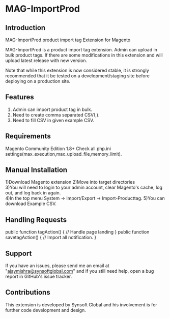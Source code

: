 MAG-ImportProd
==================

Introduction 
-------------------------------------------------------------
MAG-ImportProd product import tag Extension for Magento


MAG-ImportProd is a product import tag extension. Admin can upload in bulk product tags. If there are some modifications in this extension and will upload latest release with new version.

Note that while this extension is now considered stable, it is strongly recommended that it be tested on a development/staging site before deploying on a production site.


Features
-------------------------------------------------------------

 1) Admin can import product tag in bulk.
 2) Need to create comma separated CSV(,).
 3) Need to fill CSV in given example CSV.
 

Requirements
-------------------------------------------------------------
 
  Magento Community Edition 1.8+
  Check all php.ini settings(max_execution,max_upload_file,memory_limit).
  
  

Manual Installation
-------------------------------------------------------------

   1)Download Magento extension
   2)Move into target directories   
   3)You will need to login to your admin account, clear Magento's cache, log out, and log back in again.   
   4)In the top menu System -> Import/Export -> Import-Producttag.
   5)You can download Example CSV.
   
Handling Requests  
-------------------------------------------------------------

public function tagAction() 
    {
        // Handle page landing
    }
public function savetagAction()
    {
           // Import all notification.
    }

Support
-------------------------------------------------------------

If you have an issues, please send me an email at "ajaymishra@synsoftglobal.com" and if you still need help, open a bug report in GitHub's issue tracker.

Contributions
-------------------------------------------------------------

This extension is developed by Synsoft Global and his involvement is for further code development and design.


   
